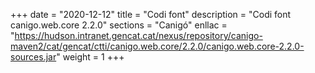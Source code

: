 +++
date        = "2020-12-12"
title       = "Codi font"
description = "Codi font canigo.web.core 2.2.0"
sections    = "Canigó"
enllac		= "https://hudson.intranet.gencat.cat/nexus/repository/canigo-maven2/cat/gencat/ctti/canigo.web.core/2.2.0/canigo.web.core-2.2.0-sources.jar"
weight		= 1
+++
